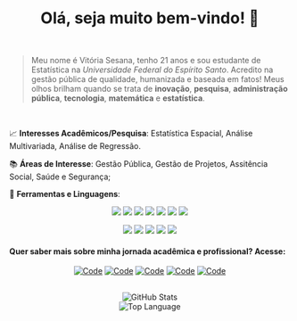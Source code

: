 <div align="center">
 <p><h1>Olá, seja muito bem-vindo! 🥰</h1></p>
</div>
<br />

 > Meu nome é Vitória Sesana, tenho 21 anos e sou estudante de Estatística na *Universidade Federal do Espírito Santo*. Acredito na gestão pública de qualidade, humanizada e baseada em fatos! Meus olhos brilham quando se trata de **inovação**, **pesquisa**, **administração pública**, **tecnologia**, **matemática** e **estatística**.

<br />

📈 **Interesses Acadêmicos/Pesquisa**: Estatística Espacial, Análise Multivariada, Análise de Regressão. 

📚 **Áreas de Interesse**: Gestão Pública, Gestão de Projetos, Assitência Social, Saúde e Segurança;


🔧 **Ferramentas e Linguagens**: 

<p align="center">
    <img src="https://img.shields.io/badge/R-badge?style=for-the-badge&color=%23265fb2">
    <img src="https://img.shields.io/badge/Python-badge?style=for-the-badge&color=%23f6d24a">
    <img src="https://img.shields.io/badge/RMarkdown-badge?style=for-the-badge&color=%23db1e28">
    <img src="https://img.shields.io/badge/Quarto-badge?style=for-the-badge&color=%233e79a1">
    <img src="https://img.shields.io/badge/SQL-badge?style=for-the-badge&color=%23db7432">
    <img src="https://img.shields.io/badge/Latex-badge?style=for-the-badge&color=%23008080">
    <img src="https://img.shields.io/badge/Power%20BI-badge?style=for-the-badge&color=%23e9c500">
</p>

<p align="center">
    <img src="https://img.shields.io/badge/Git-badge?style=for-the-badge&color=%23f15133">
    <img src="https://img.shields.io/badge/GOOGLE%20WORKSPACE-badge?style=for-the-badge&color=white">
    <img src="https://img.shields.io/badge/Office%20365-badge?style=for-the-badge&color=%23d23803">
    <img src="https://img.shields.io/badge/R%20Studio-badge?style=for-the-badge&color=%239dadb8">
    <img src="https://img.shields.io/badge/Visual%20Studio%20Code-badge?style=for-the-badge&color=%230176c7">
</p>

#### Quer saber mais sobre minha jornada acadêmica e profissional? Acesse:

<p align="center">
    <a href="https://github.com/virrotinha" target="_blank"><img alt="Code" src="https://img.shields.io/badge/-Github-000?style=for-the-badge&logo=Github&logoColor=white"></a>
    <a href="https://www.linkedin.com/in/vit%C3%B3ria-sesana-836035174/" target="_blank"><img alt="Code" src="https://img.shields.io/badge/-LinkedIn-blue?style=for-the-badge&logo=Linkedin&logoColor=white"></a>
    <a href="https://lattes.cnpq.br/0581379603381022" target="_blank"><img alt="Code" src="https://img.shields.io/badge/Lattes-teste?style=for-the-badge&logo=Latts&logoColor=%23355f84&color=%23355f84"></a>
    <a href="https://docs.google.com/document/d/10uNNTiV1fGUZMio6Ya6vOz3HiEfIuCSgcscqKMtQRFY/edit?usp=sharing" target="_blank"><img alt="Code" src="https://img.shields.io/badge/Curr%C3%ADculo-badge?style=for-the-badge&color=%23fefffe"></a>
     <a href="mailto:vitoriasesana11@gmail.com" target="_blank"><img alt="Code" src="https://img.shields.io/badge/-vitoriasesana11@gmail.com-c14438?style=for-the-badge&logo=Gmail&logoColor=white&link=mailto:vitoriasesana11@gmail.com"></a>
</p>

## 

<p align="center">
    <img alt = "GitHub Stats" src="https://github-readme-stats.vercel.app/api?username=virrotinha&show_icons=true&hide=issues&icon_color=000000&hide_border=true&title_color=5391FE&text_color=555">
    <br>
    <img alt = "Top Language" src="https://github-readme-stats.vercel.app/api/top-langs/?username=virrotinha&hide=html,&hide_border=true&title_color=5391FE&text_color=555"
</p>


<!---

| <a href="https://github.com/virrotinha/github-readme-stats"><img align="center" src="https://github-readme-stats.vercel.app/api?username=virrotinha&show_icons=true&include_all_commits=true&theme=buefy&hide_border=true" alt="Durgesh's github stats" /></a> | <a href="https://github.com/anuraghazra/github-readme-stats"><img align="center" src="https://github-readme-stats.vercel.app/api/top-langs/?username=virrotinha&layout=compact&theme=buefy&hide_border=true" /></a> |
| ------------- | ------------- |

<p align="center">
    <img alt="R" src="https://img.shields.io/badge/R-badge?style=for-the-badge&color=%23265fb2">
    <img alt="R" src="https://img.shields.io/badge/-R-276DC3?style=for-the-badge&logo=R&logoColor=white">
    <img alt="R" src="https://img.shields.io/badge/-R-276DC3?style=for-the-badge&logo=R&logoColor=white">
    <img alt="R" src="https://img.shields.io/badge/-R-276DC3?style=for-the-badge&logo=R&logoColor=white">
    <img alt="R" src="https://img.shields.io/badge/-R-276DC3?style=for-the-badge&logo=R&logoColor=white">
</p>
 
## Experiência: 
Estruturação de processos ETL; Elaboração de Dashboards, Análise Exploratória de Dados, Power BI, Integração Web, Deploy via Shiny, Cálculo de Indicadores, Planejamento Estratégico, Elaboração de Relatórios,

 --->
